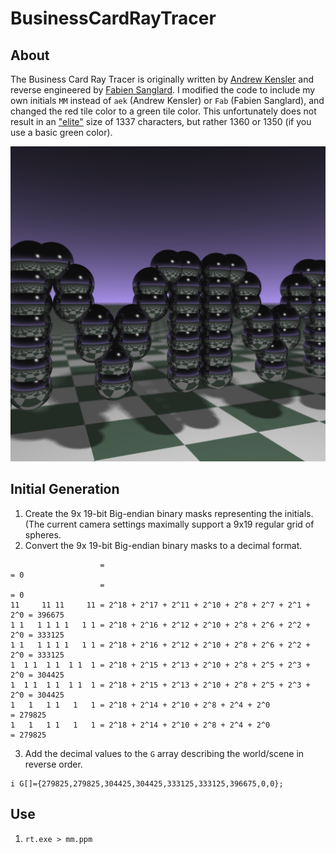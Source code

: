 # BusinessCardRayTracer

## About

The Business Card Ray Tracer is originally written by [Andrew Kensler](http://www.cs.utah.edu/~aek/code/card.cpp) and reverse engineered by [Fabien Sanglard](http://fabiensanglard.net/rayTracing_back_of_business_card/). I modified the code to include my own initials `MM` instead of `aek` (Andrew Kensler) or `Fab` (Fabien Sanglard), and changed the red tile color to a green tile color. This unfortunately does not result in an ["elite"](https://nl.wikipedia.org/wiki/Leet) size of 1337 characters, but rather 1360 or 1350 (if you use a basic green color).

<p align="center"><img src="res/mm.png" ></p>

## Initial Generation

1. Create the 9x 19-bit Big-endian binary masks representing the initials. (The current camera settings maximally support a 9x19 regular grid of spheres.
2. Convert the 9x 19-bit Big-endian binary masks to a decimal format.
```
                    =                                                   = 0
                    =                                                   = 0
11     11 11     11 = 2^18 + 2^17 + 2^11 + 2^10 + 2^8 + 2^7 + 2^1 + 2^0 = 396675
1 1   1 1 1 1   1 1 = 2^18 + 2^16 + 2^12 + 2^10 + 2^8 + 2^6 + 2^2 + 2^0 = 333125
1 1   1 1 1 1   1 1 = 2^18 + 2^16 + 2^12 + 2^10 + 2^8 + 2^6 + 2^2 + 2^0 = 333125
1  1 1  1 1  1 1  1 = 2^18 + 2^15 + 2^13 + 2^10 + 2^8 + 2^5 + 2^3 + 2^0 = 304425
1  1 1  1 1  1 1  1 = 2^18 + 2^15 + 2^13 + 2^10 + 2^8 + 2^5 + 2^3 + 2^0 = 304425
1   1   1 1   1   1 = 2^18 + 2^14 + 2^10 + 2^8 + 2^4 + 2^0              = 279825
1   1   1 1   1   1 = 2^18 + 2^14 + 2^10 + 2^8 + 2^4 + 2^0              = 279825
```

3. Add the decimal values to the `G` array describing the world/scene in reverse order.
```
i G[]={279825,279825,304425,304425,333125,333125,396675,0,0};
```

## Use
1. `rt.exe > mm.ppm`
